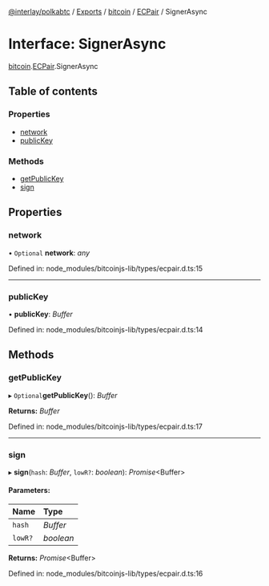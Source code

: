 [@interlay/polkabtc](/README.md) / [Exports](/modules.md) / [bitcoin](/modules/bitcoin.md) / [ECPair](/modules/bitcoin.ecpair.md) / SignerAsync

# Interface: SignerAsync

[bitcoin](/modules/bitcoin.md).[ECPair](/modules/bitcoin.ecpair.md).SignerAsync

## Table of contents

### Properties

- [network](/interfaces/bitcoin.ecpair.signerasync.md#network)
- [publicKey](/interfaces/bitcoin.ecpair.signerasync.md#publickey)

### Methods

- [getPublicKey](/interfaces/bitcoin.ecpair.signerasync.md#getpublickey)
- [sign](/interfaces/bitcoin.ecpair.signerasync.md#sign)

## Properties

### network

• `Optional` **network**: *any*

Defined in: node_modules/bitcoinjs-lib/types/ecpair.d.ts:15

___

### publicKey

• **publicKey**: *Buffer*

Defined in: node_modules/bitcoinjs-lib/types/ecpair.d.ts:14

## Methods

### getPublicKey

▸ `Optional`**getPublicKey**(): *Buffer*

**Returns:** *Buffer*

Defined in: node_modules/bitcoinjs-lib/types/ecpair.d.ts:17

___

### sign

▸ **sign**(`hash`: *Buffer*, `lowR?`: *boolean*): *Promise*<Buffer\>

#### Parameters:

Name | Type |
:------ | :------ |
`hash` | *Buffer* |
`lowR?` | *boolean* |

**Returns:** *Promise*<Buffer\>

Defined in: node_modules/bitcoinjs-lib/types/ecpair.d.ts:16
